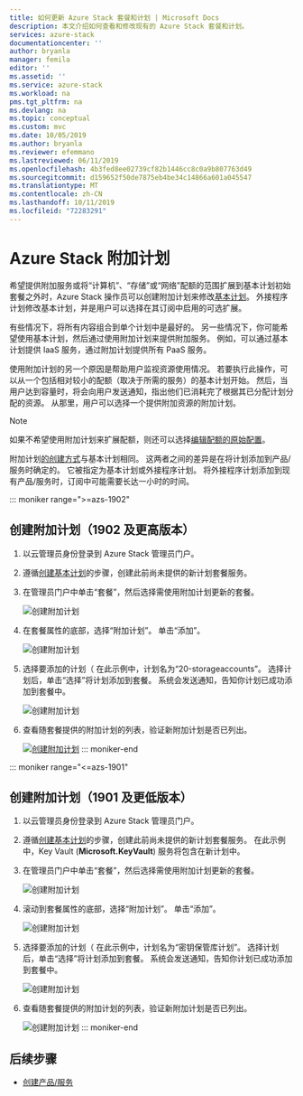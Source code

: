 ```yaml
---
title: 如何更新 Azure Stack 套餐和计划 | Microsoft Docs
description: 本文介绍如何查看和修改现有的 Azure Stack 套餐和计划。
services: azure-stack
documentationcenter: ''
author: bryanla
manager: femila
editor: ''
ms.assetid: ''
ms.service: azure-stack
ms.workload: na
pms.tgt_pltfrm: na
ms.devlang: na
ms.topic: conceptual
ms.custom: mvc
ms.date: 10/05/2019
ms.author: bryanla
ms.reviewer: efemmano
ms.lastreviewed: 06/11/2019
ms.openlocfilehash: 4b3fed8ee02739cf82b1446cc8c0a9b807763d49
ms.sourcegitcommit: d159652f50de7875eb4be34c14866a601a045547
ms.translationtype: MT
ms.contentlocale: zh-CN
ms.lasthandoff: 10/11/2019
ms.locfileid: "72283291"
---
```

# <a name="azure-stack-add-on-plans"></a>Azure Stack 附加计划

希望提供附加服务或将“计算机”、“存储”或“网络”配额的范围扩展到基本计划初始套餐之外时，Azure Stack 操作员可以创建附加计划来修改[基本计划](azure-stack-create-plan.md)。 外接程序计划修改基本计划，并是用户可以选择在其订阅中启用的可选扩展。

有些情况下，将所有内容组合到单个计划中是最好的。 另一些情况下，你可能希望使用基本计划，然后通过使用附加计划来提供附加服务。 例如，可以通过基本计划提供 IaaS 服务，通过附加计划提供所有 PaaS 服务。

使用附加计划的另一个原因是帮助用户监视资源使用情况。 若要执行此操作，可以从一个包括相对较小的配额（取决于所需的服务）的基本计划开始。 然后，当用户达到容量时，将会向用户发送通知，指出他们已消耗完了根据其已分配计划分配的资源。 从那里，用户可以选择一个提供附加资源的附加计划。

> [!NOTE]
> 如果不希望使用附加计划来扩展配额，则还可以选择[编辑配额的原始配置](azure-stack-quota-types.md#edit-a-quota)。

附加计划[的创建方式](azure-stack-create-plan.md)与基本计划相同。 这两者之间的差异是在将计划添加到产品/服务时确定的。 它被指定为基本计划或外接程序计划。 将外接程序计划添加到现有产品/服务时，订阅中可能需要长达一小时的时间。

::: moniker range=">=azs-1902"
## <a name="create-an-add-on-plan-1902-and-later"></a>创建附加计划（1902 及更高版本）

1. 以云管理员身份登录到 Azure Stack 管理员门户。
2. 遵循[创建基本计划](azure-stack-create-plan.md)的步骤，创建此前尚未提供的新计划套餐服务。
3. 在管理员门户中单击“套餐”，然后选择需使用附加计划更新的套餐。

   ![创建附加计划](media/create-add-on-plan/add-on1.png)

4. 在套餐属性的底部，选择“附加计划”。 单击“添加”。

    ![创建附加计划](media/create-add-on-plan/add-on2.png)

5. 选择要添加的计划（ 在此示例中，计划名为“20-storageaccounts”。 选择计划后，单击“选择”将计划添加到套餐。 系统会发送通知，告知你计划已成功添加到套餐中。

    ![创建附加计划](media/create-add-on-plan/add-on3.png)

6. 查看随套餐提供的附加计划的列表，验证新附加计划是否已列出。

    [![创建附加计划](media/create-add-on-plan/add-on4.png "创建附加计划")](media/create-add-on-plan/add-on4lg.png#lightbox)
::: moniker-end

::: moniker range="<=azs-1901"
## <a name="create-an-add-on-plan-1901-and-earlier"></a>创建附加计划（1901 及更低版本）

1. 以云管理员身份登录到 Azure Stack 管理员门户。
2. 遵循[创建基本计划](azure-stack-create-plan.md)的步骤，创建此前尚未提供的新计划套餐服务。 在此示例中，Key Vault (**Microsoft.KeyVault**) 服务将包含在新计划中。
3. 在管理员门户中单击“套餐”，然后选择需使用附加计划更新的套餐。

   ![创建附加计划](media/create-add-on-plan/1.PNG)

4. 滚动到套餐属性的底部，选择“附加计划”。 单击“添加”。

    ![创建附加计划](media/create-add-on-plan/2.PNG)

5. 选择要添加的计划（ 在此示例中，计划名为“密钥保管库计划”。 选择计划后，单击“选择”将计划添加到套餐。 系统会发送通知，告知你计划已成功添加到套餐中。

    ![创建附加计划](media/create-add-on-plan/3.PNG)

6. 查看随套餐提供的附加计划的列表，验证新附加计划是否已列出。

    ![创建附加计划](media/create-add-on-plan/4.PNG)
::: moniker-end

## <a name="next-steps"></a>后续步骤

* [创建产品/服务](azure-stack-create-offer.md)
